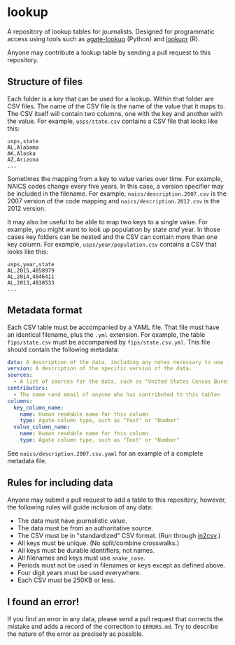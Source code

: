 # lookup

A repository of lookup tables for journalists. Designed for programmatic access using tools such as [agate-lookup](https://github.com/wireservice/agate-lookup) (Python) and [lookupr](https://github.com/wireservice/lookupr) (R).

Anyone may contribute a lookup table by sending a pull request to this repository.

## Structure of files

Each folder is a key that can be used for a lookup. Within that folder are CSV files. The name of the CSV file is the name of the value that it maps to. The CSV itself will contain two columns, one with the key and another with the value. For example, `usps/state.csv` contains a CSV file that looks like this:

```
usps,state
AL,Alabama
AK,Alaska
AZ,Arizona
...
```

Sometimes the mapping from a key to value varies over time. For example, NAICS codes change every five years. In this case, a version specifier may be included in the filename. For example, `naics/description.2007.csv` is the 2007 version of the code mapping and `naics/description.2012.csv` is the 2012 version.

It may also be useful to be able to map two keys to a single value. For example, you might want to look up population by state *and* year. In those cases key folders can be nested and the CSV can contain more than one key column. For example, `usps/year/population.csv` contains a CSV that looks like this:

```
usps,year,state
AL,2015,4858979
AL,2014,4846411
AL,2013,4830533
...
```

## Metadata format

Each CSV table must be accompanied by a YAML file. That file must have an identical filename, plus the `.yml` extension. For example, the table `fips/state.csv` must be accompanied by `fips/state.csv.yml`. This file should contain the following metadata:

```yaml
data: A description of the data, including any notes necessary to use it correctly.
version: A description of the specific version of the data.
sources:
  - A list of sources for the data, such as "United States Census Bureau", including URLs whenever possible
contributors:
  - The name <and email of anyone who has contributed to this table>
columns:
  key_column_name:
    name: Human readable name for this column
    type: Agate column type, such as "Text" or "Number"
  value_column_name:
    name: Human readable name for this column
    type: Agate column type, such as "Text" or "Number"
```

See `naics/description.2007.csv.yaml` for an example of a complete metadata file.

## Rules for including data

Anyone may submit a pull request to add a table to this repository, however, the following rules will guide inclusion of any data:

* The data must have journalistic value.
* The data must be from an authoritative source.
* The CSV must be in "standardized" CSV format. (Run through [in2csv](http://csvkit.readthedocs.org/en/latest/scripts/in2csv.html).)
* All keys must be unique. (No split/combine crosswalks.)
* All keys must be durable identifiers, not names.
* All filenames and keys must use `snake_case`.
* Periods must not be used in filenames or keys except as defined above.
* Four digit years must be used everywhere.
* Each CSV must be 250KB or less.

## I found an error!

If you find an error in any data, please send a pull request that corrects the mistake and adds a record of the correction to `ERRORS.md`. Try to describe the nature of the error as precisely as possible.
